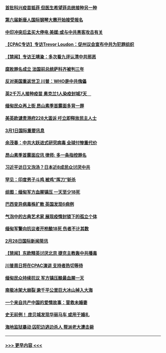 #### [首批科兴疫苗抵菲 但医生希望菲总统接种另一种](../pages/prog202/a103064602.md?t=03020551) 
#### [第六届新唐人国际钢琴大赛开始接受报名](../pages/prog202/a103064776.md?t=03020551) 
#### [中印冲突后孟买大停电 美媒:或与中共黑客攻击有关](../pages/prog202/a103064715.md?t=03020551) 
#### [【CPAC专访】专访Trevor Loudon：促州议会宣布中共为犯罪组织](../pages/prog202/a103064744.md?t=03020551) 
#### [【禁闻】专访王靖渝：多次看九评认清中共邪恶](../pages/prog202/a103064733.md?t=03020551) 
#### [腐败罪名成立 法国前总统萨科齐被判三年](../pages/prog202/a103064722.md?t=03020551) 
#### [反对美国重返世卫 川普：WHO是中共傀儡](../pages/prog202/a103064709.md?t=03020551) 
#### [英2千万人接种疫苗 奥克兰1人染疫封城7天　](../pages/prog202/a103064702.md?t=03020551) 
#### [缅甸民众再上街 昂山素季首露面多背一罪](../pages/prog202/a103064665.md?t=03020551) 
#### [美英欧谴责港府228大滥诉 吁立即释放民主人士](../pages/prog202/a103064473.md?t=03020551) 
#### [3月1日国际重要讯息](../pages/prog202/a103064467.md?t=03020551) 
#### [余茂春：中共大跃进式研究病毒 全球付惨重代价](../pages/prog202/a103064448.md?t=03020551) 
#### [昂山素季首露面应讯 律师: 多一条指控罪名](../pages/prog202/a103064414.md?t=03020551) 
#### [习近平访日又泡汤？日本近8成民众讨厌中共](../pages/prog202/a103064397.md?t=03020551) 
#### [罕见：印度男子斗鸡 被鸡“挥刀”斩杀](../pages/prog202/a103064257.md?t=03020551) 
#### [组图：缅甸军方血腥镇压 一天至少18死](../pages/prog202/a103064205.md?t=03020551) 
#### [巴西变异病毒株扩散 英国发现6病例](../pages/prog202/a103064250.md?t=03020551) 
#### [气泡中的古典艺术家 展现疫情封锁下的孤立个体](../pages/prog202/a103064155.md?t=03020551) 
#### [缅甸军警向抗议者开枪酿18死 伤者不计其数](../pages/prog202/a103064028.md?t=03020551) 
#### [2月28日国际新闻简讯](../pages/prog202/a103064091.md?t=03020551) 
#### [【禁闻】东欧精英讨厌北京 捷克主教轰中共播毒](../pages/prog202/a103064051.md?t=03020551) 
#### [川普周日将在CPAC演讲 支持者热切等待](../pages/prog202/a103064041.md?t=03020551) 
#### [缅甸民众持续抗议 军方镇压酿最血腥一天](../pages/prog202/a103064043.md?t=03020551) 
#### [南极冰架大崩裂 逾千平公里巨大冰山掉入大海](../pages/prog202/a103063931.md?t=03020551) 
#### [一个来自共产中国的爱情故事：营救未婚妻](../pages/prog202/a103063934.md?t=03020551) 
#### [史无前例！ 庞贝城发现华丽马车 或用于婚礼](../pages/prog202/a103063883.md?t=03020551) 
#### [海地监狱暴动 囚犯边逃边杀人 帮派老大遭击毙](../pages/prog202/a103063875.md?t=03020551) 

----
#### [ >>> 更早内容 <<< ](../indexes/prog202-earlier.md)
